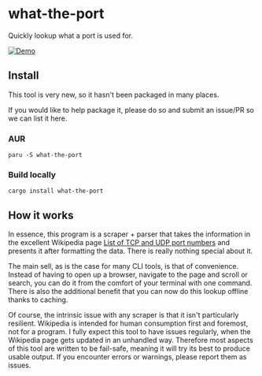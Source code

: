 # what-the-port

Quickly lookup what a port is used for.

[![Demo](https://asciinema.org/a/tgWvNGTvEmbhkK0hzmusu3hHp.svg)](https://asciinema.org/a/tgWvNGTvEmbhkK0hzmusu3hHp)

## Install

This tool is very new, so it hasn't been packaged in many places.

If you would like to help package it, please do so and submit an issue/PR so we can list it here.

### AUR

`paru -S what-the-port`

### Build locally

`cargo install what-the-port`

## How it works

In essence, this program is a scraper + parser that takes the information in the excellent Wikipedia page
[List of TCP and UDP port numbers](https://en.wikipedia.org/wiki/List_of_TCP_and_UDP_port_numbers)
and presents it after formatting the data. There is really nothing special about it.

The main sell, as is the case for many CLI tools, is that of convenience.
Instead of having to open up a browser, navigate to the page and scroll or search,
you can do it from the comfort of your terminal with one command.
There is also the additional benefit that you can now do this lookup offline thanks to caching.

Of course, the intrinsic issue with any scraper is that it isn't particularly resilient.
Wikipedia is intended for human consumption first and foremost, not for a program.
I fully expect this tool to have issues regularly, when the Wikipedia page gets updated
in an unhandled way. Therefore most aspects of this tool are written to be fail-safe,
meaning it will try its best to produce usable output. If you encounter errors or warnings,
please report them as issues.
